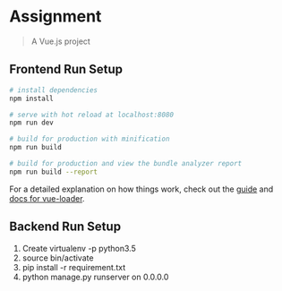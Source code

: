 # Assignment

> A Vue.js project

## Frontend Run Setup

``` bash
# install dependencies
npm install

# serve with hot reload at localhost:8080
npm run dev

# build for production with minification
npm run build

# build for production and view the bundle analyzer report
npm run build --report
```

For a detailed explanation on how things work, check out the [guide](http://vuejs-templates.github.io/webpack/) and [docs for vue-loader](http://vuejs.github.io/vue-loader).


## Backend Run Setup

 1. Create virtualenv -p python3.5
 2. source bin/activate
 3. pip install -r requirement.txt
 4. python manage.py runserver on 0.0.0.0
